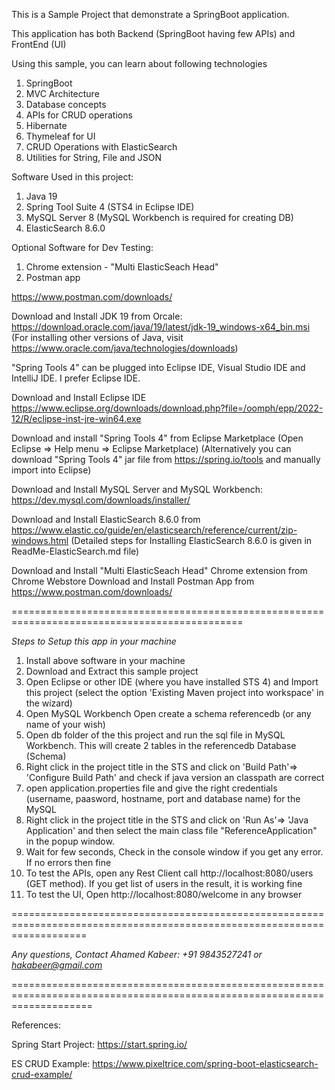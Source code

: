 This is a Sample Project that demonstrate a SpringBoot application.

This application has both Backend (SpringBoot having few APIs) and FrontEnd (UI)

Using this sample, you can learn about following technologies 

1. SpringBoot
2. MVC Architecture
3. Database concepts
4. APIs for CRUD operations
5. Hibernate
6. Thymeleaf for UI
7. CRUD Operations with ElasticSearch 
8. Utilities for String, File and JSON 


Software Used in this project:
1. Java 19
2. Spring Tool Suite 4 (STS4 in Eclipse IDE)
3. MySQL Server 8 (MySQL Workbench is required for creating DB) 
4. ElasticSearch 8.6.0

Optional Software for Dev Testing:
1. Chrome extension - "Multi ElasticSeach Head"
2. Postman app 

https://www.postman.com/downloads/

Download and Install JDK 19 from Orcale:
https://download.oracle.com/java/19/latest/jdk-19_windows-x64_bin.msi
(For installing other versions of Java, visit https://www.oracle.com/java/technologies/downloads)

"Spring Tools 4" can be plugged into Eclipse IDE, Visual Studio IDE and IntelliJ IDE. I prefer Eclipse IDE.

Download and Install Eclipse IDE
https://www.eclipse.org/downloads/download.php?file=/oomph/epp/2022-12/R/eclipse-inst-jre-win64.exe

Download and install "Spring Tools 4" from Eclipse Marketplace (Open Eclipse => Help menu => Eclipse Marketplace)
(Alternatively you can download "Spring Tools 4" jar file from https://spring.io/tools and manually import into Eclipse)

Download and Install MySQL Server and MySQL Workbench:
https://dev.mysql.com/downloads/installer/

Download and Install ElasticSearch 8.6.0 from https://www.elastic.co/guide/en/elasticsearch/reference/current/zip-windows.html
(Detailed steps for Installing ElasticSearch 8.6.0 is given in ReadMe-ElasticSearch.md file)


Download and Install "Multi ElasticSeach Head" Chrome extension from Chrome Webstore
Download and Install Postman App from https://www.postman.com/downloads/

==============================================================================================

*Steps to Setup this app in your machine*
1. Install above software in your machine
2. Download and Extract this sample project
3. Open Eclipse or other IDE (where you have installed STS 4) and Import this project (select the option 'Existing Maven project into workspace' in the wizard)
4. Open MySQL Workbench Open create a schema referencedb (or any name of your wish)
5. Open db folder of the this project and run the sql file in MySQL Workbench.  This will create 2 tables in the referencedb Database (Schema)
6. Right click in the project title in the STS and click on 'Build Path'=> 'Configure Build Path' and check if java version an classpath are correct
7. open application.properties file and give the right credentials (username, paasword, hostname, port and database name) for the MySQL  
8. Right click in the project title in the STS and click on 'Run As'=> 'Java Application' and then select the main class file "ReferenceApplication" in the popup window.
9. Wait for few seconds, Check in the console window if you get any error. If no errors then fine
10. To test the APIs, open any Rest Client call http://localhost:8080/users (GET method). If you get list of users in the result, it is working fine
11. To test the UI, Open http://localhost:8080/welcome in any browser

=========================================================================================================================

*Any questions, Contact Ahamed Kabeer: +91 9843527241 or hakabeer@gmail.com*

==========================================================================================================================

References:

Spring Start Project:
https://start.spring.io/

ES CRUD Example:
https://www.pixeltrice.com/spring-boot-elasticsearch-crud-example/


